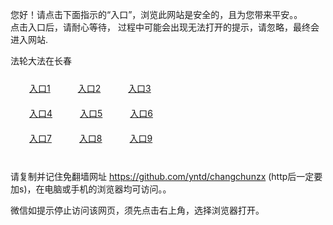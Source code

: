 您好！请点击下面指示的“入口”，浏览此网站是安全的，且为您带来平安。。 <br/>
点击入口后，请耐心等待， 过程中可能会出现无法打开的提示，请忽略，最终会进入网站. </br>

法轮大法在长春<br/>
<div style="padding:10px"><a style="margin:20px" target="_blank" href="https://d9vpxcgdgsnyb.cloudfront.net/2Qpsp?ykahrc" id="ccLink1" rel="nofollow">入口1</a> <a target="_blank" style="margin:20px" href="https://d1jdlb4xg7lt6i.cloudfront.net/2Qpsp?tyvcxbuw" id="ccLink2" rel="nofollow">入口2</a> <a style="margin:20px" target="_blank" href="https://d8rexuje1oow9.cloudfront.net/2Qpsp?ctqwarvr" id="ccLink3" rel="nofollow">入口3</a></div>

<div style="padding:10px" ><a style="margin:20px" target="_blank" href="https://d9vpxcgdgsnyb.cloudfront.net/2Qpsp?ykahrc" id="ccLink4" rel="nofollow">入口4</a> <a style="margin:20px" href="https://d1jdlb4xg7lt6i.cloudfront.net/2Qpsp?tyvcxbuw" target="_blank" id="ccLink5" rel="nofollow">入口5</a> <a style="margin:20px" href="https://d8rexuje1oow9.cloudfront.net/2Qpsp?ctqwarvr" target="_blank" id="ccLink6" rel="nofollow">入口6</a></div>

<div style="padding:10px"><a style="margin:20px" target="_blank" href="https://d9vpxcgdgsnyb.cloudfront.net/2Qpsp?ykahrc" id="ccLink7" rel="nofollow">入口7</a> <a style="margin:20px" href="https://d1jdlb4xg7lt6i.cloudfront.net/2Qpsp?tyvcxbuw" target="_blank" id="ccLink8" rel="nofollow">入口8</a> <a style="margin:20px" target="_blank" href="https://d8rexuje1oow9.cloudfront.net/2Qpsp?ctqwarvr" id="ccLink9" rel="nofollow">入口9</a></div>

<br/>



请复制并记住免翻墙网址 https://github.com/yntd/changchunzx (http后一定要加s)，在电脑或手机的浏览器均可访问。。<br/>

微信如提示停止访问该网页，须先点击右上角，选择浏览器打开。
